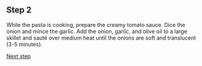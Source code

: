 ## Step 2
While the pasta is cooking, prepare the creamy tomato sauce. Dice the onion and mince the garlic. Add the onion, garlic, and olive oil to a large skillet and sauté over medium heat until the onions are soft and translucent (3-5 minutes).

[Next step](step-3.md)
